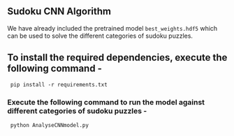## Sudoku CNN Algorithm

We have already included the pretrained model `best_weights.hdf5` which can be used to
solve the different categories of sudoku puzzles. 

## To install the required dependencies, execute the following command - 

``` pip install -r requirements.txt```

### Execute the following command to run the model against different categories of sudoku puzzles - 

``` python AnalyseCNNmodel.py```